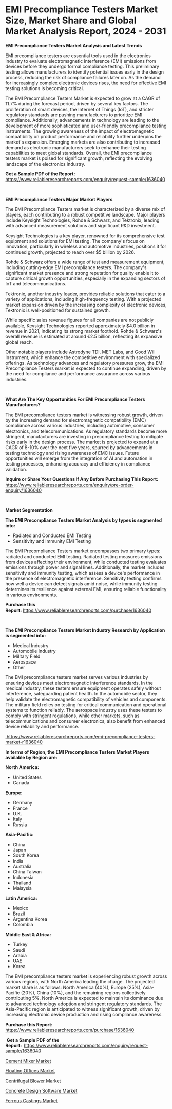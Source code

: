 <p><h1>EMI Precompliance Testers Market Size, Market Share and Global Market Analysis Report, 2024 - 2031</h1></p><p><strong>EMI Precompliance Testers Market Analysis and Latest Trends</strong></p>
<p><p>EMI precompliance testers are essential tools used in the electronics industry to evaluate electromagnetic interference (EMI) emissions from devices before they undergo formal compliance testing. This preliminary testing allows manufacturers to identify potential issues early in the design process, reducing the risk of compliance failures later on. As the demand for increasingly complex electronic devices rises, the need for effective EMI testing solutions is becoming critical.</p><p>The EMI Precompliance Testers Market is expected to grow at a CAGR of 11.7% during the forecast period, driven by several key factors. The proliferation of smart devices, the Internet of Things (IoT), and stricter regulatory standards are pushing manufacturers to prioritize EMI compliance. Additionally, advancements in technology are leading to the development of more sophisticated and user-friendly precompliance testing instruments. The growing awareness of the impact of electromagnetic compatibility on product performance and reliability further underpins the market's expansion. Emerging markets are also contributing to increased demand as electronic manufacturers seek to enhance their testing capabilities to meet global standards. Overall, the EMI precompliance testers market is poised for significant growth, reflecting the evolving landscape of the electronics industry.</p></p>
<p><strong>Get a Sample PDF of the Report:&nbsp;</strong> <a href="https://www.reliableresearchreports.com/enquiry/request-sample/1636040?utm_campaign=12&utm_medium=2&utm_source=Github&utm_content=ia&utm_term=11102024&utm_id=emi-precompliance-testers">https://www.reliableresearchreports.com/enquiry/request-sample/1636040</a></p>
<p>&nbsp;</p>
<p><strong>EMI Precompliance Testers Major Market Players</strong></p>
<p><p>The EMI Precompliance Testers market is characterized by a diverse mix of players, each contributing to a robust competitive landscape. Major players include Keysight Technologies, Rohde & Schwarz, and Tektronix, leading with advanced measurement solutions and significant R&D investment. </p><p>Keysight Technologies is a key player, renowned for its comprehensive test equipment and solutions for EMI testing. The company's focus on innovation, particularly in wireless and automotive industries, positions it for continued growth, projected to reach over $5 billion by 2026.</p><p>Rohde & Schwarz offers a wide range of test and measurement equipment, including cutting-edge EMI precompliance testers. The company's significant market presence and strong reputation for quality enable it to capture critical growth opportunities, especially in the expanding sectors of IoT and telecommunications.</p><p>Tektronix, another industry leader, provides reliable solutions that cater to a variety of applications, including high-frequency testing. With a projected market expansion driven by the increasing complexity of electronic devices, Tektronix is well-positioned for sustained growth.</p><p>While specific sales revenue figures for all companies are not publicly available, Keysight Technologies reported approximately $4.0 billion in revenue in 2021, indicating its strong market foothold. Rohde & Schwarz's overall revenue is estimated at around €2.5 billion, reflecting its expansive global reach.</p><p>Other notable players include Astrodyne TDI, MET Labs, and Good Will Instrument, which enhance the competitive environment with specialized offerings. As technology advances and regulatory pressures grow, the EMI Precompliance Testers market is expected to continue expanding, driven by the need for compliance and performance assurance across various industries.</p></p>
<p>&nbsp;</p>
<p><strong>What Are The Key Opportunities For EMI Precompliance Testers Manufacturers?</strong></p>
<p><p>The EMI precompliance testers market is witnessing robust growth, driven by the increasing demand for electromagnetic compatibility (EMC) compliance across various industries, including automotive, consumer electronics, and telecommunications. As regulatory standards become more stringent, manufacturers are investing in precompliance testing to mitigate risks early in the design process. The market is projected to expand at a CAGR of 8-10% over the next five years, spurred by advancements in testing technology and rising awareness of EMC issues. Future opportunities will emerge from the integration of AI and automation in testing processes, enhancing accuracy and efficiency in compliance validation.</p></p>
<p><strong>Inquire or Share Your Questions If Any Before Purchasing This Report:</strong> <a href="https://www.reliableresearchreports.com/enquiry/pre-order-enquiry/1636040?utm_campaign=12&utm_medium=2&utm_source=Github&utm_content=ia&utm_term=11102024&utm_id=emi-precompliance-testers">https://www.reliableresearchreports.com/enquiry/pre-order-enquiry/1636040</a></p>
<p>&nbsp;</p>
<p><strong>Market Segmentation</strong></p>
<p><strong>The EMI Precompliance Testers Market Analysis by types is segmented into:</strong></p>
<p><ul><li>Radiated and Conducted EMI Testing</li><li>Sensitivity and Immunity EMI Testing</li></ul></p>
<p><p>The EMI Precompliance Testers market encompasses two primary types: radiated and conducted EMI testing. Radiated testing measures emissions from devices affecting their environment, while conducted testing evaluates emissions through power and signal lines. Additionally, the market includes sensitivity and immunity testing, which assess a device's performance in the presence of electromagnetic interference. Sensitivity testing confirms how well a device can detect signals amid noise, while immunity testing determines its resilience against external EMI, ensuring reliable functionality in various environments.</p></p>
<p><strong>Purchase this Report:&nbsp;</strong><a href="https://www.reliableresearchreports.com/purchase/1636040?utm_campaign=12&utm_medium=2&utm_source=Github&utm_content=ia&utm_term=11102024&utm_id=emi-precompliance-testers">https://www.reliableresearchreports.com/purchase/1636040</a></p>
<p>&nbsp;</p>
<p><strong>The EMI Precompliance Testers Market Industry Research by Application is segmented into:</strong></p>
<p><ul><li>Medical Industry</li><li>Automobile Industry</li><li>Military Field</li><li>Aerospace</li><li>Other</li></ul></p>
<p><p>The EMI precompliance testers market serves various industries by ensuring devices meet electromagnetic interference standards. In the medical industry, these testers ensure equipment operates safely without interference, safeguarding patient health. In the automobile sector, they help validate the electromagnetic compatibility of vehicles and components. The military field relies on testing for critical communication and operational systems to function reliably. The aerospace industry uses these testers to comply with stringent regulations, while other markets, such as telecommunications and consumer electronics, also benefit from enhanced device reliability and performance.</p></p>
<p><a href="https://www.reliableresearchreports.com/emi-precompliance-testers-market-r1636040?utm_campaign=12&utm_medium=2&utm_source=Github&utm_content=ia&utm_term=11102024&utm_id=emi-precompliance-testers">&nbsp;https://www.reliableresearchreports.com/emi-precompliance-testers-market-r1636040</a></p>
<p><strong>In terms of Region, the EMI Precompliance Testers Market Players available by Region are:</strong></p>
<p>
    <p> <strong> North America: </strong>
        <ul>
            <li>United States</li>
            <li>Canada</li>
        </ul>
        </p> 
    <p> <strong> Europe: </strong>
        <ul>
            <li>Germany</li>
            <li>France</li>
            <li>U.K.</li>
            <li>Italy</li>
            <li>Russia</li>
        </ul>
        </p> 
    <p> <strong> Asia-Pacific: </strong>
        <ul>
            <li>China</li>
            <li>Japan</li>
            <li>South Korea</li>
            <li>India</li>
            <li>Australia</li>
            <li>China Taiwan</li>
            <li>Indonesia</li>
            <li>Thailand</li>
            <li>Malaysia</li>
        </ul>
        </p> 
    <p> <strong> Latin America: </strong>
        <ul>
            <li>Mexico</li>
            <li>Brazil</li>
            <li>Argentina Korea</li>
            <li>Colombia</li>
        </ul>
        </p> 
    <p> <strong> Middle East & Africa: </strong>
        <ul>
            <li>Turkey</li>
            <li>Saudi</li>
            <li>Arabia</li>
            <li>UAE</li>
            <li>Korea</li>
        </ul>
    </p>
    </p>
<p><p>The EMI precompliance testers market is experiencing robust growth across various regions, with North America leading the charge. The projected market share is as follows: North America (40%), Europe (25%), Asia-Pacific (20%), China (10%), and the remaining regions collectively contributing 5%. North America is expected to maintain its dominance due to advanced technology adoption and stringent regulatory standards. The Asia-Pacific region is anticipated to witness significant growth, driven by increasing electronic device production and rising compliance awareness.</p></p>
<p><strong>Purchase this Report: </strong><a href="https://www.reliableresearchreports.com/purchase/1636040?utm_campaign=12&utm_medium=2&utm_source=Github&utm_content=ia&utm_term=11102024&utm_id=emi-precompliance-testers">https://www.reliableresearchreports.com/purchase/1636040</a></p>
<p>&nbsp;<strong>Get a Sample PDF of the Report:&nbsp;&nbsp;</strong><a href="https://www.reliableresearchreports.com/enquiry/request-sample/1636040?utm_campaign=12&utm_medium=2&utm_source=Github&utm_content=ia&utm_term=11102024&utm_id=emi-precompliance-testers">https://www.reliableresearchreports.com/enquiry/request-sample/1636040</a></p>
<p><strong></strong></p>
<p><p><a href="https://issuu.com/reportprime-2/docs/cement-mixer-market-size-2030.pptx_3017d0a199f89b?utm_campaign=12&utm_medium=2&utm_source=Github&utm_content=ia&utm_term=11102024&utm_id=emi-precompliance-testers">Cement Mixer Market</a></p><p><a href="https://github.com/ChristianClark406/Market-Research-Report-List-1/blob/main/floating-offices-market.md?utm_campaign=12&utm_medium=2&utm_source=Github&utm_content=ia&utm_term=11102024&utm_id=emi-precompliance-testers">Floating Offices Market</a></p><p><a href="https://issuu.com/reportprime-2/docs/centrifugal-blower-market-size-2030_3747be35bcb054?utm_campaign=12&utm_medium=2&utm_source=Github&utm_content=ia&utm_term=11102024&utm_id=emi-precompliance-testers">Centrifugal Blower Market</a></p><p><a href="https://github.com/jennyt6m/Market-Research-Report-List-1/blob/main/concrete-design-software-market.md?utm_campaign=12&utm_medium=2&utm_source=Github&utm_content=ia&utm_term=11102024&utm_id=emi-precompliance-testers">Concrete Design Software Market</a></p><p><a href="https://www.linkedin.com/pulse/ferrous-castings-ecosystem-mapping-innovation-value-chains-2024-2031-6lume?utm_campaign=12&utm_medium=2&utm_source=Github&utm_content=ia&utm_term=11102024&utm_id=emi-precompliance-testers">Ferrous Castings Market</a></p></p>